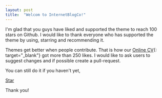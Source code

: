 ```yaml
---
layout: post
title:  "Welcom to InternetBlogCo!"
---
```


I'm glad that you guys have liked and supported the theme to reach 100 stars on Github. I would like to thank everyone who has supported the theme by using, starring and recommending it.

Themes get better when people contribute. That is how our [Online CV](https://github.com/sharu725/online-cv){: target="_blank"} got more than 250 likes. I would like to ask users to suggest changes and if possible create a pull-request.

You can still do it if you haven't yet,

<!-- Place this tag where you want the button to render. -->
<a class="github-button" href="https://github.com/sharu725/hagura" data-icon="octicon-star" data-size="large" data-show-count="true" aria-label="Star sharu725/hagura on GitHub">Star</a>
<script async defer src="https://buttons.github.io/buttons.js"></script>

Thank you!
